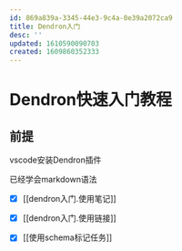 ```yaml
---
id: 869a839a-3345-44e3-9c4a-0e39a2072ca9
title: Dendron入门
desc: ''
updated: 1610590090703
created: 1609860352333
---
```


# Dendron快速入门教程

## 前提

vscode安装Dendron插件

已经学会markdown语法

- [x] [[dendron入门.使用笔记]]

- [x] [[dendron入门.使用链接]]

- [x] [[使用schema标记任务]]